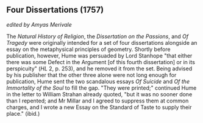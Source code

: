 ## Four Dissertations (1757)

_edited by Amyas Merivale_

The *Natural History of Religion*, the *Dissertation on the Passions*, and *Of Tragedy* were originally intended for a set of four dissertations alongside an essay on the metaphysical principles of geometry. Shortly before publication, however, Hume was persuaded by Lord Stanhope "that either there was some Defect in the Argument [of this fourth dissertation] or in its perspicuity" (*HL* 2, p. 253), and he removed it from the set. Being advised by his publisher that the other three alone were not long enough for publication, Hume sent the two scandalous essays *Of Suicide* and *Of the Immortality of the Soul* to fill the gap. "They were printed;" continued Hume in the letter to William Strahan already quoted, "but it was no sooner done than I repented; and Mr Millar and I agreed to suppress them at common charges, and I wrote a new Essay on the Standard of Taste to supply their place." (ibid.)
